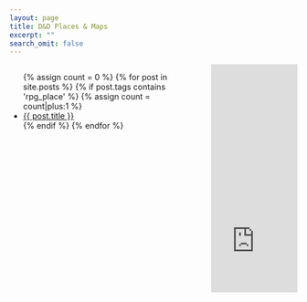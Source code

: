 ```yaml
---
layout: page
title: D&D Places & Maps
excerpt: ""
search_omit: false
---
```


<div style="height: 400px; width: 65%; overflow: scroll; float: left">
  <ul class="posts">
  {% assign count = 0 %}
  {% for post in site.posts %}
    {% if post.tags contains 'rpg_place' %}
        {% assign count = count|plus:1 %}
        <div class="post_info">
          <li>
            <a href="{{ post.url }}">{{ post.title }}</a>
          </li>
        </div>
    {% endif %}
  {% endfor %}
  </ul>
</div>

<div style="height: 400px; width: 30%; overflow: scroll; float: right">
  <iframe src="https://drive.google.com/embeddedfolderview?id=1p--sIOsnkTAVLg4XmEH1ByT09QtzK7Hp" style="width:100%; height:600px; border:0;"></iframe>
</div>